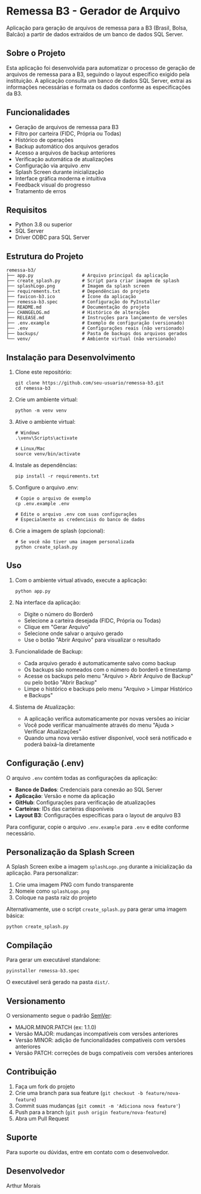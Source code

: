 # Remessa B3 - Gerador de Arquivo

Aplicação para geração de arquivos de remessa para a B3 (Brasil, Bolsa, Balcão) a partir de dados extraídos de um banco de dados SQL Server.

## Sobre o Projeto

Esta aplicação foi desenvolvida para automatizar o processo de geração de arquivos de remessa para a B3, seguindo o layout específico exigido pela instituição. A aplicação consulta um banco de dados SQL Server, extrai as informações necessárias e formata os dados conforme as especificações da B3.

## Funcionalidades

- Geração de arquivos de remessa para B3
- Filtro por carteira (FIDC, Própria ou Todas)
- Histórico de operações
- Backup automático dos arquivos gerados
- Acesso a arquivos de backup anteriores
- Verificação automática de atualizações
- Configuração via arquivo .env
- Splash Screen durante inicialização
- Interface gráfica moderna e intuitiva
- Feedback visual do progresso
- Tratamento de erros

## Requisitos

- Python 3.8 ou superior
- SQL Server
- Driver ODBC para SQL Server

## Estrutura do Projeto

```
remessa-b3/
├── app.py                  # Arquivo principal da aplicação
├── create_splash.py        # Script para criar imagem de splash
├── splashLogo.png          # Imagem da splash screen
├── requirements.txt        # Dependências do projeto
├── favicon-b3.ico          # Ícone da aplicação
├── remessa-b3.spec         # Configuração do PyInstaller
├── README.md               # Documentação do projeto
├── CHANGELOG.md            # Histórico de alterações
├── RELEASE.md              # Instruções para lançamento de versões
├── .env.example            # Exemplo de configuração (versionado)
├── .env                    # Configurações reais (não versionado)
├── backups/                # Pasta de backups dos arquivos gerados
└── venv/                   # Ambiente virtual (não versionado)
```

## Instalação para Desenvolvimento

1. Clone este repositório:
   ```
   git clone https://github.com/seu-usuario/remessa-b3.git
   cd remessa-b3
   ```

2. Crie um ambiente virtual:
   ```
   python -m venv venv
   ```

3. Ative o ambiente virtual:
   ```
   # Windows
   .\venv\Scripts\activate
   
   # Linux/Mac
   source venv/bin/activate
   ```

4. Instale as dependências:
   ```
   pip install -r requirements.txt
   ```

5. Configure o arquivo .env:
   ```
   # Copie o arquivo de exemplo
   cp .env.example .env
   
   # Edite o arquivo .env com suas configurações
   # Especialmente as credenciais do banco de dados
   ```

6. Crie a imagem de splash (opcional):
   ```
   # Se você não tiver uma imagem personalizada
   python create_splash.py
   ```

## Uso

1. Com o ambiente virtual ativado, execute a aplicação:
   ```
   python app.py
   ```

2. Na interface da aplicação:
   - Digite o número do Borderô
   - Selecione a carteira desejada (FIDC, Própria ou Todas)
   - Clique em "Gerar Arquivo"
   - Selecione onde salvar o arquivo gerado
   - Use o botão "Abrir Arquivo" para visualizar o resultado

3. Funcionalidade de Backup:
   - Cada arquivo gerado é automaticamente salvo como backup
   - Os backups são nomeados com o número do borderô e timestamp
   - Acesse os backups pelo menu "Arquivo > Abrir Arquivo de Backup" ou pelo botão "Abrir Backup"
   - Limpe o histórico e backups pelo menu "Arquivo > Limpar Histórico e Backups"

4. Sistema de Atualização:
   - A aplicação verifica automaticamente por novas versões ao iniciar
   - Você pode verificar manualmente através do menu "Ajuda > Verificar Atualizações"
   - Quando uma nova versão estiver disponível, você será notificado e poderá baixá-la diretamente

## Configuração (.env)

O arquivo `.env` contém todas as configurações da aplicação:

- **Banco de Dados**: Credenciais para conexão ao SQL Server
- **Aplicação**: Versão e nome da aplicação
- **GitHub**: Configurações para verificação de atualizações
- **Carteiras**: IDs das carteiras disponíveis
- **Layout B3**: Configurações específicas para o layout de arquivo B3

Para configurar, copie o arquivo `.env.example` para `.env` e edite conforme necessário.

## Personalização da Splash Screen

A Splash Screen exibe a imagem `splashLogo.png` durante a inicialização da aplicação. Para personalizar:

1. Crie uma imagem PNG com fundo transparente
2. Nomeie como `splashLogo.png`
3. Coloque na pasta raiz do projeto

Alternativamente, use o script `create_splash.py` para gerar uma imagem básica:
```
python create_splash.py
```

## Compilação

Para gerar um executável standalone:

```
pyinstaller remessa-b3.spec
```

O executável será gerado na pasta `dist/`.

## Versionamento

O versionamento segue o padrão [SemVer](https://semver.org/):
- MAJOR.MINOR.PATCH (ex: 1.1.0)
- Versão MAJOR: mudanças incompatíveis com versões anteriores
- Versão MINOR: adição de funcionalidades compatíveis com versões anteriores
- Versão PATCH: correções de bugs compatíveis com versões anteriores

## Contribuição

1. Faça um fork do projeto
2. Crie uma branch para sua feature (`git checkout -b feature/nova-feature`)
3. Commit suas mudanças (`git commit -m 'Adiciona nova feature'`)
4. Push para a branch (`git push origin feature/nova-feature`)
5. Abra um Pull Request

## Suporte

Para suporte ou dúvidas, entre em contato com o desenvolvedor.

## Desenvolvedor

Arthur Morais 